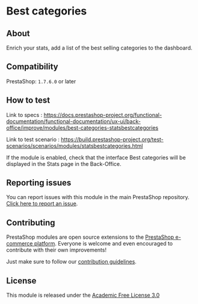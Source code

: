# Best categories

## About

Enrich your stats, add a list of the best selling categories to the dashboard.

## Compatibility

PrestaShop: `1.7.6.0` or later

## How to test

Link to specs : https://docs.prestashop-project.org/functional-documentation/functional-documentation/ux-ui/back-office/improve/modules/best-categories-statsbestcategories

Link to test scenario : https://build.prestashop-project.org/test-scenarios/scenarios/modules/statsbestcategories.html

If the module is enabled, check that the interface Best categories will be displayed in the Stats page in the Back-Office.

## Reporting issues

You can report issues with this module in the main PrestaShop repository. [Click here to report an issue][report-issue]. 

## Contributing

PrestaShop modules are open source extensions to the [PrestaShop e-commerce platform][prestashop]. Everyone is welcome and even encouraged to contribute with their own improvements!

Just make sure to follow our [contribution guidelines][contribution-guidelines].

## License

This module is released under the [Academic Free License 3.0][AFL-3.0] 

[report-issue]: https://github.com/PrestaShop/PrestaShop/issues/new/choose
[prestashop]: https://www.prestashop.com/
[contribution-guidelines]: https://devdocs.prestashop.com/1.7/contribute/contribution-guidelines/project-modules/
[AFL-3.0]: https://opensource.org/licenses/AFL-3.0
